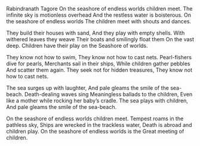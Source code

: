 Rabindranath Tagore
On the seashore of endless worlds children meet.
The infinite sky is motionless overhead
And the restless water is boisterous.
On the seashore of endless worlds
The children meet with shouts and dances.

They build their houses with sand,
And they play with empty shells.
With withered leaves they weave
Their boats and smilingly float them
On the vast deep.
Children have their play on the
Seashore of worlds.

They know not how to swim,
They know not how to cast nets.
Pearl-fishers dive for pearls,
Merchants sail in their ships,
While children gather pebbles
And scatter them again.
They seek not for hidden treasures,
They know not how to cast nets.

The sea surges up with laughter,
And pale gleams the smile of the sea-beach.
Death-dealing waves sing
Meaningless ballads to the children,
Even like a mother while rocking her baby’s cradle.
The sea plays with children,
And pale gleams the smile of the sea-beach.

On the seashore of endless worlds children meet.
Tempest roams in the pathless sky,
Ships are wrecked in the trackless water,
Death is abroad and children play.
On the seashore of endless worlds is the
Great meeting of children.
